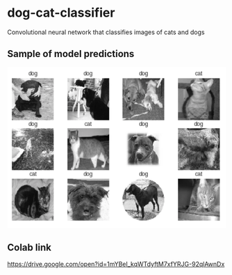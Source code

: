 # dog-cat-classifier
Convolutional neural network that classifies images of cats and dogs

## Sample of model predictions
![image](results.png)

## Colab link
https://drive.google.com/open?id=1mYBeI_kqWTdyftM7xfYRJG-92qlAwnDx
